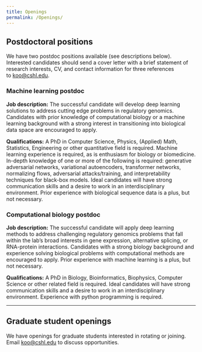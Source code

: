 ```yaml
---
title: Openings
permalink: /Openings/
---
```

## Postdoctoral positions

We have two postdoc positions available (see descriptions below). Interested candidates should send a cover letter with a brief statement of research interests, CV, and contact information for three references to koo@cshl.edu. 


### Machine learning postdoc 

<b>Job description:</b> The successful candidate will develop deep learning solutions to address cutting edge problems in regulatory genomics. Candidates with prior knowledge of computational biology or a machine learning background with a strong interest in transitioning into biological data space are encouraged to apply.  


<b>Qualifications:</b> A PhD in Computer Science, Physics, (Applied) Math, Statistics, Engineering or other quantitative field is required. Machine learning experience is required, as is enthusiasm for biology or biomedicine. In-depth knowledge of one or more of the following is required: generative adversarial networks, variational autoencoders, transformer networks, normalizing flows, adversarial attacks/training, and interpretability techniques for black-box models. Ideal candidates will have strong communication skills and a desire to work in an interdisciplinary environment. Prior experience with biological sequence data is a plus, but not necessary.


### Computational biology postdoc


<b>Job description:</b> The successful candidate will apply deep learning methods to address challenging regulatory genomics problems that fall within the lab’s broad interests in gene expression, alternative splicing, or RNA-protein interactions. Candidates with a strong biology background and experience solving biological problems with computational methods are encouraged to apply. Prior experience with machine learning is a plus, but not necessary. 

<b>Qualifications:</b> A PhD in Biology, Bioinformatics, Biophysics, Computer Science or other related field is required. Ideal candidates will have strong communication skills and a desire to work in an interdisciplinary environment. Experience with python programming is required.
<br>

<hr>


## Graduate student openings

We have openings for graduate students interested in rotating or joining. Email koo@cshl.edu to discuss opportunities.

<br>
<br>
<br>
<br>
<br>
<br>


